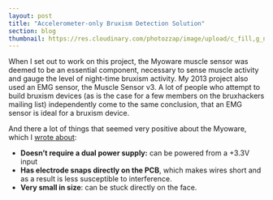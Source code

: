 ```yaml
---
layout: post
title: "Accelerometer-only Bruxism Detection Solution"
section: blog
thumbnail: https://res.cloudinary.com/photozzap/image/upload/c_fill,g_north,h_400,w_400/v1468048450/gc_website_blog/observations_1/article_header.png
---
```


When I set out to work on this project, the Myoware muscle sensor was deemed to be an essential component, necessary to sense muscle activity and gauge the level of night-time bruxism activity. My 2013 project also used an EMG sensor, the Muscle Sensor v3. A lot of people who attempt to build bruxism devices (as is the case for a few members on the bruxhackers mailing list) independently come to the same conclusion, that an EMG sensor is ideal for a bruxism device.

And there a lot of things that seemed very positive about the Myoware, which I <a href="/2015/10/01/designing-new-device/">wrote about</a>:

 * **Doesn’t require a dual power supply:** can be powered from a +3.3V input
 * **Has electrode snaps directly on the PCB**, which makes wires short and as a result is less susceptible to interference.
 * **Very small in size**: can be stuck directly on the face.
